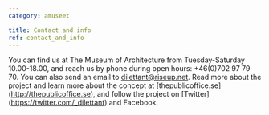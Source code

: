```yaml
---
category: amuseet

title: Contact and info
ref: contact_and_info
---
```


You can find us at The Museum of Architecture from Tuesday-Saturday 10.00-18.00, and reach us by phone during open hours: +46(0)702 97 79 70. You can also send an email to <dilettant@riseup.net>. Read more about the project and learn more about the concept at [thepublicoffice.se] (http://thepublicoffice.se), and follow the project on [Twitter] (https://twitter.com/_dilettant) and Facebook.